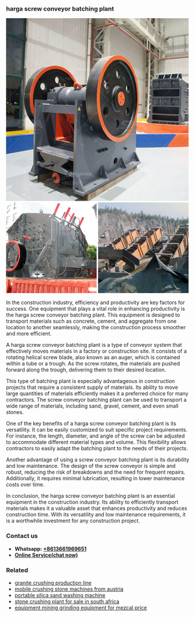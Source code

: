 <h3>harga screw conveyor batching plant</h3><img src='1708309595.jpg' alt=''><p>In the construction industry, efficiency and productivity are key factors for success. One equipment that plays a vital role in enhancing productivity is the harga screw conveyor batching plant. This equipment is designed to transport materials such as concrete, cement, and aggregate from one location to another seamlessly, making the construction process smoother and more efficient.</p><p>A harga screw conveyor batching plant is a type of conveyor system that effectively moves materials in a factory or construction site. It consists of a rotating helical screw blade, also known as an auger, which is contained within a tube or a trough. As the screw rotates, the materials are pushed forward along the trough, delivering them to their desired location.</p><p>This type of batching plant is especially advantageous in construction projects that require a consistent supply of materials. Its ability to move large quantities of materials efficiently makes it a preferred choice for many contractors. The screw conveyor batching plant can be used to transport a wide range of materials, including sand, gravel, cement, and even small stones.</p><p>One of the key benefits of a harga screw conveyor batching plant is its versatility. It can be easily customized to suit specific project requirements. For instance, the length, diameter, and angle of the screw can be adjusted to accommodate different material types and volume. This flexibility allows contractors to easily adapt the batching plant to the needs of their projects.</p><p>Another advantage of using a screw conveyor batching plant is its durability and low maintenance. The design of the screw conveyor is simple and robust, reducing the risk of breakdowns and the need for frequent repairs. Additionally, it requires minimal lubrication, resulting in lower maintenance costs over time.</p><p>In conclusion, the harga screw conveyor batching plant is an essential equipment in the construction industry. Its ability to efficiently transport materials makes it a valuable asset that enhances productivity and reduces construction time. With its versatility and low maintenance requirements, it is a worthwhile investment for any construction project.</p><h3>Contact us</h3><ul><li><strong>Whatsapp:&nbsp;<a href="https://wa.me/8613661969651">+8613661969651</a></strong></li><li><a href="https://swt.shibang-china.com/?git&amp;zhl&amp;harga screw conveyor batching plant"><strong>Online Service(chat now)</strong></a></li></ul><h3>Related</h3><ul><li><a href='granite crushing production line.md'>granite crushing production line</a></li><li><a href='mobile crushing stone machines from austria.md'>mobile crushing stone machines from austria</a></li><li><a href='portable silica sand washing machine.md'>portable silica sand washing machine</a></li><li><a href='stone crushing plant for sale in south africa.md'>stone crushing plant for sale in south africa</a></li><li><a href='equipment mining grinding equipment for mezcal price.md'>equipment mining grinding equipment for mezcal price</a></li></ul>
